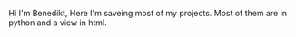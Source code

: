 Hi I'm Benedikt,
Here I'm saveing most of my projects.
Most of them are in python and a view in html.

<!---
Benedikt00/Benedikt00 is a ✨ special ✨ repository because its `README.md` (this file) appears on your GitHub profile.
You can click the Preview link to take a look at your changes.
--->
